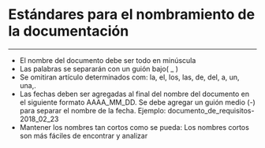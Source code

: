 # **Estándares para el nombramiento de la documentación**

---

* El nombre del documento debe ser todo en minúscula
* Las palabras se separarán con un guión bajo\( \_ \)
* Se omitiran artículo determinados com: la, el, los, las, de, del, a, un, una,. 
* Las fechas deben ser agregadas al final del nombre del documento en el siguiente formato AAAA\_MM\_DD. Se debe agregar un guión medio \(-\) para separar el nombre de la fecha. Ejemplo: documento\_de\_requisitos-2018\_02\_23
* Mantener los nombres tan cortos como se pueda: Los nombres cortos son más fáciles de encontrar y analizar




